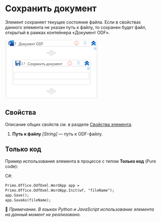 # Сохранить документ


Элемент сохраняет текущее состояние файла. Если в свойствах данного элемента не указан путь к файлу, то сохранен будет файл, открытый в рамках контейнера «Документ ODF». 

![](<../../../../.gitbook/assets1/windows_items/odf-save.png>)


## Свойства

Описание общих свойств см. в разделе [Свойства элемента](https://docs.primo-rpa.ru/primo-rpa/primo-studio/process/elements#svoistva-elementa).

1. **Путь к файлу** *[String]* — путь к ODF-файлу.


## Только код
Пример использования элемента в процессе с типом **Только код** (Pure code):

C#:  
```
Primo.Office.OdfOxml.WordApp app = Primo.Office.OdfOxml.WordApp.Init(wf, "fileName");
app.Save();
app.SaveAs(fileName);
```

:small_orange_diamond: *Примечание. В языках Python и JavaScript использование элемента на данный момент не реализовано.*
